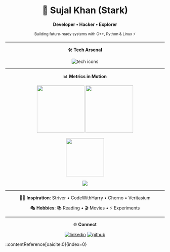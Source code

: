 <!-- Futuristic Profile README --> <div align="center"> <h1>🚀 Sujal Khan (Stark)</h1> <p><strong>Developer • Hacker • Explorer</strong></p> <p><sub>Building future-ready systems with C++, Python &amp; Linux ⚡</sub></p> <hr /> <p>🛠️ <strong>Tech Arsenal</strong></p> <p><img src="https://skillicons.dev/icons?i=cpp,python,js,qt,linux,git,androidstudio,pytorch,mysql" alt="tech icons" /></p> <hr /> <p>📊 <strong>Metrics in Motion</strong></p> <p> <img src="https://github-readme-stats.vercel.app/api?username=Sujal-Stark&show_icons=true&theme=radical&hide_border=true&bg_color=0D1117&title_color=FF6EC7&icon_color=00FFFF" height="150" /> <img src="https://github-readme-stats.vercel.app/api/top-langs/?username=Sujal-Stark&layout=compact&theme=radical&hide_border=true&bg_color=0D1117&title_color=FF6EC7" height="150" /> </p> <p> <img src="https://streak-stats.demolab.com?user=Sujal-Stark&theme=radical&hide_border=true&background=0D1117&ring=00FFFF&fire=FF6EC7" height="120" /> </p> <p> <img src="https://github-readme-activity-graph.vercel.app/graph?username=Sujal-Stark&theme=react-dark&bg_color=0D1117&hide_border=true&line=00FFFF&point=FF6EC7&area=true" /> </p> <hr /> <p>🧑‍🏫 <strong>Inspiration</strong>: Striver • CodeWithHarry • Cherno • Veritasium</p> <p>🎭 <strong>Hobbies</strong>: 📚 Reading • 🎬 Movies • ⚡ Experiments</p> <hr /> <p>🌐 <strong>Connect</strong></p> <p> <a href="https://linkedin.com/in/sujal-khan-%F0%9F%8E%9E-5b454329b/"><img src="https://img.shields.io/badge/LinkedIn-%230A66C2?style=for-the-badge&logo=linkedin&logoColor=white" alt="linkedin" /></a> <a href="https://github.com/Sujal-Stark"><img src="https://img.shields.io/badge/GitHub-%23181717?style=for-the-badge&logo=github&logoColor=white" alt="github" /></a> </p> </div> ::contentReference[oaicite:0]{index=0}
